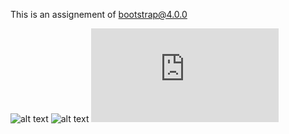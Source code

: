 ﻿This is an assignement of bootstrap@4.0.0

![alt text](https://github.com/Otmane-debug/bootstrap/blob/main/home.png)
![alt text](https://github.com/Otmane-debug/bootstrap/blob/master/about_us.png)
![alt text](https://github.com/Otmane-debug/bootstrap/blob/master/contactus.html)
